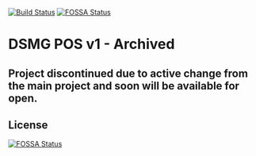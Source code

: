 [![Build Status](https://travis-ci.org/dsmgpos/dsmgpos.svg?branch=master)](https://travis-ci.org/dsmgpos/dsmgpos)
[![FOSSA Status](https://app.fossa.com/api/projects/git%2Bgithub.com%2Fdsmgpos%2Fdsmgpos.svg?type=shield)](https://app.fossa.com/projects/git%2Bgithub.com%2Fdsmgpos%2Fdsmgpos?ref=badge_shield)

# DSMG POS v1 - Archived

## Project discontinued due to active change from the main project and soon will be available for open.


## License
[![FOSSA Status](https://app.fossa.com/api/projects/git%2Bgithub.com%2Fdsmgpos%2Fdsmgpos.svg?type=large)](https://app.fossa.com/projects/git%2Bgithub.com%2Fdsmgpos%2Fdsmgpos?ref=badge_large)
